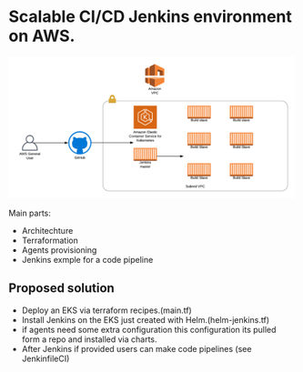 # Scalable CI/CD Jenkins environment on AWS.

![](JenkinsDistributed.png)

Main parts:

* Architechture
* Terraformation
* Agents provisioning
* Jenkins exmple for a code pipeline


## Proposed solution 

* Deploy an EKS via terraform recipes.(main.tf)
* Install Jenkins on the EKS just created with Helm.(helm-jenkins.tf)
* if agents need some extra configuration this configuration
its pulled form a repo and installed via charts. 
* After Jenkins if provided users can make code pipelines 
(see JenkinfileCI)



 

